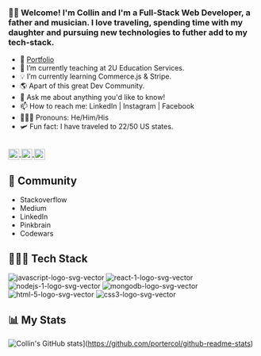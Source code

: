 ### 👋🏻 Welcome! I'm Collin and I'm a Full-Stack Web Developer, a father and musician. I love traveling, spending time with my daughter and pursuing new technologies to futher add to my tech-stack.

- 📝 [Portfolio](http://cporter.herokuapp.com/)
- 🔭 I’m currently teaching at 2U Education Services.
- 💡 I’m currently learning Commerce.js & Stripe.
- 🌎 Apart of this great Dev Community. 
- 💬 Ask me about anything you'd like to know!
- 📫 How to reach me: LinkedIn | Instagram | Facebook
- 👱🏼‍♂️ Pronouns: He/Him/His
- 🛩 Fun fact: I have traveled to 22/50 US states.

<br/>

<a href="https://www.linkedin.com/in/collin-porter-7b65311a8/">
<img style="color:white;" align="center" alt="Collin Porter" width="22px" src="https://cdn.jsdelivr.net/npm/simple-icons@v3/icons/linkedin.svg" />
</a>
<a href="https://www.instagram.com/thewalsterofficial/">
<img align="center" alt="Collin Porter" width="22px" src="https://cdn.jsdelivr.net/npm/simple-icons@v3/icons/instagram.svg" />
</a>
<a href="https://www.facebook.com/portercol/">
<img align="center" alt="Collin Porter | Facebook" width="22px" src="https://cdn.jsdelivr.net/npm/simple-icons@v3/icons/youtube.svg" />
</a>

## 👥 Community
- Stackoverflow
- Medium
- LinkedIn
- Pinkbrain
- Codewars

## 👨🏼‍💻 Tech Stack
![javascript-logo-svg-vector](https://user-images.githubusercontent.com/65620655/163901564-87cea06a-20af-428f-835e-871cfaa0e37a.svg)
![react-1-logo-svg-vector](https://user-images.githubusercontent.com/65620655/163901590-046a6b5b-63d6-40a2-bf56-04bda0dd7618.svg)
![nodejs-1-logo-svg-vector](https://user-images.githubusercontent.com/65620655/163901631-e3b85662-308c-4bf5-a048-585acefc5330.svg)
![mongodb-logo-svg-vector](https://user-images.githubusercontent.com/65620655/163901641-e13b93fd-cc31-4f21-b9e7-3e7fdc65d370.svg)
![html-5-logo-svg-vector](https://user-images.githubusercontent.com/65620655/163901670-8d4a0632-0713-46f2-b974-d89c252589aa.svg)
![css3-logo-svg-vector](https://user-images.githubusercontent.com/65620655/163901677-4ec38618-f133-4a70-b0bc-1f365d7e0bab.svg)

<!--- <code><img height="20" src=""></code>
<code><img height="20" src=""></code>
<code><img height="20" src=""></code>
<code><img height="20" src=""></code>
<code><img height="20" src=""></code> --->

## 📊 My Stats
![Collin's GitHub stats](https://github-readme-stats.vercel.app/api?username=portercol)](https://github.com/portercol/github-readme-stats)
